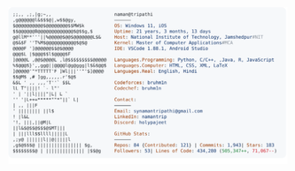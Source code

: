 <a href="https://github.com/trippin-naman/trippin-naman">
  <picture>
    <source media="(prefers-color-scheme: dark)" srcset="https://raw.githubusercontent.com/trippin-naman/trippin-naman/main/dark_mode.svg">
    <img alt="Naman Tripathi's GitHub Profile README" src="https://raw.githubusercontent.com/trippin-naman/trippin-naman/main/light_mode.svg">
  </picture>
</a>
